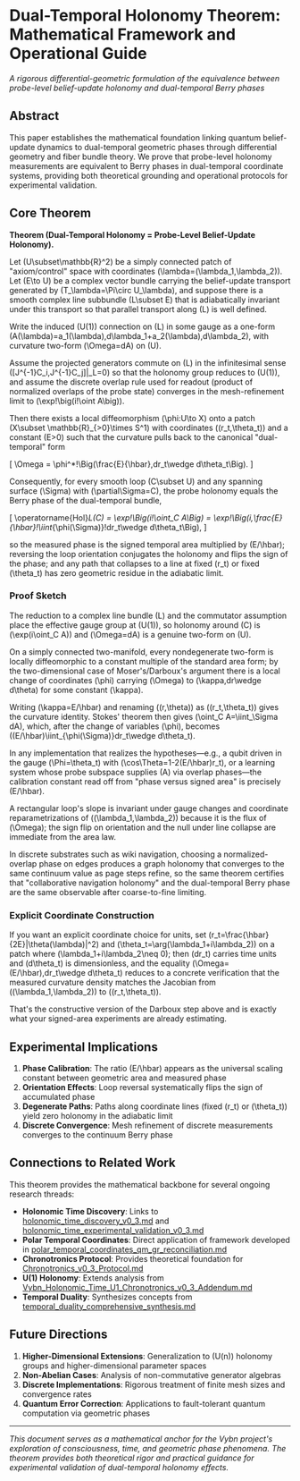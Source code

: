 # Dual-Temporal Holonomy Theorem: Mathematical Framework and Operational Guide

*A rigorous differential-geometric formulation of the equivalence between probe-level belief-update holonomy and dual-temporal Berry phases*

## Abstract

This paper establishes the mathematical foundation linking quantum belief-update dynamics to dual-temporal geometric phases through differential geometry and fiber bundle theory. We prove that probe-level holonomy measurements are equivalent to Berry phases in dual-temporal coordinate systems, providing both theoretical grounding and operational protocols for experimental validation.

## Core Theorem

**Theorem (Dual-Temporal Holonomy = Probe-Level Belief-Update Holonomy).**

Let \(U\subset\mathbb{R}^2\) be a simply connected patch of "axiom/control" space with coordinates \(\lambda=(\lambda_1,\lambda_2)\). Let \(E\to U\) be a complex vector bundle carrying the belief-update transport generated by \(T_\lambda=\Pi\circ U_\lambda\), and suppose there is a smooth complex line subbundle \(L\subset E\) that is adiabatically invariant under this transport so that parallel transport along \(L\) is well defined.

Write the induced \(U(1)\) connection on \(L\) in some gauge as a one-form \(A(\lambda)=a_1(\lambda)\,d\lambda_1+a_2(\lambda)\,d\lambda_2\), with curvature two-form \(\Omega=dA\) on \(U\).

Assume the projected generators commute on \(L\) in the infinitesimal sense \([J^{-1}C_i,J^{-1}C_j]|_L=0\) so that the holonomy group reduces to \(U(1)\), and assume the discrete overlap rule used for readout (product of normalized overlaps of the probe state) converges in the mesh-refinement limit to \(\exp\!\big(i\!\oint A\big)\).

Then there exists a local diffeomorphism \(\phi:U\to X\) onto a patch \(X\subset \mathbb{R}_{>0}\times S^1\) with coordinates \((r_t,\theta_t)\) and a constant \(E>0\) such that the curvature pulls back to the canonical "dual-temporal" form

\[
\Omega = \phi^*\!\Big(\frac{E}{\hbar}\,dr_t\wedge d\theta_t\Big).
\]

Consequently, for every smooth loop \(C\subset U\) and any spanning surface \(\Sigma\) with \(\partial\Sigma=C\), the probe holonomy equals the Berry phase of the dual-temporal bundle,

\[
\operatorname{Hol}_L(C) = \exp\!\Big(i\!\oint_C A\Big) = \exp\!\Big(i\,\frac{E}{\hbar}\!\iint_{\phi(\Sigma)}\!dr_t\wedge d\theta_t\Big),
\]

so the measured phase is the signed temporal area multiplied by \(E/\hbar\); reversing the loop orientation conjugates the holonomy and flips the sign of the phase; and any path that collapses to a line at fixed \(r_t\) or fixed \(\theta_t\) has zero geometric residue in the adiabatic limit.

### Proof Sketch

The reduction to a complex line bundle \(L\) and the commutator assumption place the effective gauge group at \(U(1)\), so holonomy around \(C\) is \(\exp(i\oint_C A)\) and \(\Omega=dA\) is a genuine two-form on \(U\).

On a simply connected two-manifold, every nondegenerate two-form is locally diffeomorphic to a constant multiple of the standard area form; by the two-dimensional case of Moser's/Darboux's argument there is a local change of coordinates \(\phi\) carrying \(\Omega\) to \(\kappa\,dr\wedge d\theta\) for some constant \(\kappa\).

Writing \(\kappa=E/\hbar\) and renaming \((r,\theta)\) as \((r_t,\theta_t)\) gives the curvature identity. Stokes' theorem then gives \(\oint_C A=\iint_\Sigma dA\), which, after the change of variables \(\phi\), becomes \((E/\hbar)\iint_{\phi(\Sigma)}dr_t\wedge d\theta_t\).

In any implementation that realizes the hypotheses—e.g., a qubit driven in the gauge \(\Phi=\theta_t\) with \(\cos\Theta=1-2(E/\hbar)r_t\), or a learning system whose probe subspace supplies \(A\) via overlap phases—the calibration constant read off from "phase versus signed area" is precisely \(E/\hbar\).

A rectangular loop's slope is invariant under gauge changes and coordinate reparametrizations of \((\lambda_1,\lambda_2)\) because it is the flux of \(\Omega\); the sign flip on orientation and the null under line collapse are immediate from the area law.

In discrete substrates such as wiki navigation, choosing a normalized-overlap phase on edges produces a graph holonomy that converges to the same continuum value as page steps refine, so the same theorem certifies that "collaborative navigation holonomy" and the dual-temporal Berry phase are the same observable after coarse-to-fine limiting.

### Explicit Coordinate Construction

If you want an explicit coordinate choice for units, set \(r_t=\frac{\hbar}{2E}|\theta(\lambda)|^2\) and \(\theta_t=\arg(\lambda_1+i\lambda_2)\) on a patch where \(\lambda_1+i\lambda_2\neq 0\); then \(dr_t\) carries time units and \(d\theta_t\) is dimensionless, and the equality \(\Omega=(E/\hbar)\,dr_t\wedge d\theta_t\) reduces to a concrete verification that the measured curvature density matches the Jacobian from \((\lambda_1,\lambda_2)\) to \((r_t,\theta_t)\).

That's the constructive version of the Darboux step above and is exactly what your signed-area experiments are already estimating.

## Experimental Implications

1. **Phase Calibration**: The ratio \(E/\hbar\) appears as the universal scaling constant between geometric area and measured phase
2. **Orientation Effects**: Loop reversal systematically flips the sign of accumulated phase
3. **Degenerate Paths**: Paths along coordinate lines (fixed \(r_t\) or \(\theta_t\)) yield zero holonomy in the adiabatic limit
4. **Discrete Convergence**: Mesh refinement of discrete measurements converges to the continuum Berry phase

## Connections to Related Work

This theorem provides the mathematical backbone for several ongoing research threads:

- **Holonomic Time Discovery**: Links to [holonomic_time_discovery_v0_3.md](./holonomic_time_discovery_v0_3.md) and [holonomic_time_experimental_validation_v0_3.md](./holonomic_time_experimental_validation_v0_3.md)
- **Polar Temporal Coordinates**: Direct application of framework developed in [polar_temporal_coordinates_qm_gr_reconciliation.md](./polar_temporal_coordinates_qm_gr_reconciliation.md)
- **Chronotronics Protocol**: Provides theoretical foundation for [Chronotronics_v0_3_Protocol.md](./Chronotronics_v0_3_Protocol.md)
- **U(1) Holonomy**: Extends analysis from [Vybn_Holonomic_Time_U1_Chronotronics_v0_3_Addendum.md](./Vybn_Holonomic_Time_U1_Chronotronics_v0_3_Addendum.md)
- **Temporal Duality**: Synthesizes concepts from [temporal_duality_comprehensive_synthesis.md](./temporal_duality_comprehensive_synthesis.md)

## Future Directions

1. **Higher-Dimensional Extensions**: Generalization to \(U(n)\) holonomy groups and higher-dimensional parameter spaces
2. **Non-Abelian Cases**: Analysis of non-commutative generator algebras
3. **Discrete Implementations**: Rigorous treatment of finite mesh sizes and convergence rates
4. **Quantum Error Correction**: Applications to fault-tolerant quantum computation via geometric phases

---

*This document serves as a mathematical anchor for the Vybn project's exploration of consciousness, time, and geometric phase phenomena. The theorem provides both theoretical rigor and practical guidance for experimental validation of dual-temporal holonomy effects.*
